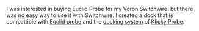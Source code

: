 I was interested in buying Euclid Probe for my Voron Switchwire. but there was no easy way to use it with Switchwire. I created a dock that is compattible with [Euclid probe](https://euclidprobe.github.io/) and the [docking system](https://github.com/jlas1/Klicky-Probe/tree/main/Printers/Voron/Switchwire) of [Klicky Probe](https://github.com/jlas1/Klicky-Probe).
